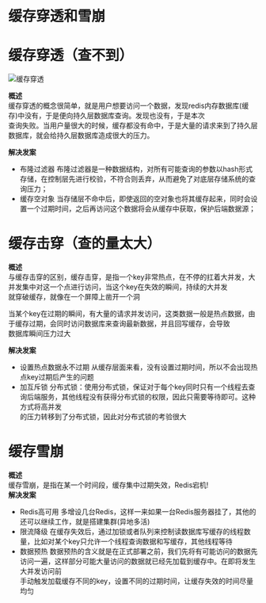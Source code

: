 # 缓存穿透和雪崩
# 缓存穿透（查不到）

![缓存穿透](https://user-images.githubusercontent.com/92672384/145739034-1680ea37-46e5-4aab-86b0-740e14bbb6f6.jpg)

**概述**  
缓存穿透的概念很简单，就是用户想要访问一个数据，发现redis内存数据库(缓存)中没有，于是便向持久层数据库查询。发现也没有，于是本次  
查询失败。当用户量很大的时候，缓存都没有命中，于是大量的请求来到了持久层数据库，就会给持久层数据库造成很大的压力。  

**解决发案**  
- 布隆过滤器
布隆过滤器是一种数据结构，对所有可能查询的参数以hash形式存储，在控制层先进行校验，不符合则丢弃，从而避免了对底层存储系统的查询压力；  
- 缓存空对象
当存储层不命中后，即使返回的空对象也将其缓存起来，同时会设置一个过期时间，之后再访问这个数据将会从缓存中获取，保护后端数据源；  


# 缓存击穿（查的量太大）
**概述**  
与缓存击穿的区别，缓存击穿，是指一个key非常热点，在不停的扛着大并发，大并发集中对这一个点进行访问，当这个key在失效的瞬间，持续的大并发  
就穿破缓存，就像在一个屏障上凿开一个洞  

当某个key在过期的瞬间，有大量的请求并发访问，这类数据一般是热点数据，由于缓存过期，会同时访问数据库来查询最新数据，并且回写缓存，会导致  
数据库瞬间压力过大  

**解决发案**  
- 设置热点数据永不过期
从缓存层面来看，没有设置过期时间，所以不会出现热点key过期后产生的问题  
- 加互斥锁
分布式锁：使用分布式锁，保证对于每个key同时只有一个线程去查询后端服务，其他线程没有获得分布式锁的权限，因此只需要等待即可。这种方式将高并发  
的压力转移到了分布式锁，因此对分布式锁的考验很大 

# 缓存雪崩
**概述**  
缓存雪崩，是指在某一个时间段，缓存集中过期失效，Redis宕机!    
**解决发案**  
- Redis高可用
多增设几台Redis，这样一来如果一台Redis服务器挂了，其他的还可以继续工作，就是搭建集群(异地多活)
- 限流降级
在缓存失效后，通过加锁或者队列来控制读数据库写缓存的线程数量，比如对某个key只允许一个线程查询数据和写缓存，其他线程等待
- 数据预热
数据预热的含义就是在正式部署之前，我们先将有可能访问的数据先访问一遍，这样部分可能大量访问的数据就已经先加载到缓存中。在即将发生大并发访问前  
手动触发加载缓存不同的key，设置不同的过期时间，让缓存失效的时间尽量均匀
